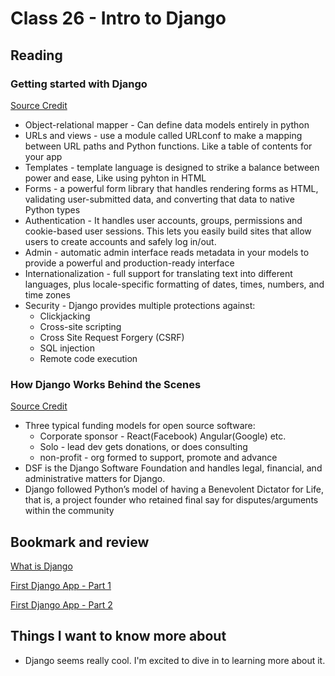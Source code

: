 # Class 26 - Intro to Django

## Reading

### Getting started with Django
[Source Credit](https://www.djangoproject.com/start/)
- Object-relational mapper - Can define data models entirely in python
- URLs and views - use a module called URLconf to make a mapping between URL paths and Python functions. Like a table of contents for your app
- Templates - template language is designed to strike a balance between power and ease, Like using pyhton in HTML
- Forms - a powerful form library that handles rendering forms as HTML, validating user-submitted data, and converting that data to native Python types
- Authentication - It handles user accounts, groups, permissions and cookie-based user sessions. This lets you easily build sites that allow users to create accounts and safely log in/out.
- Admin - automatic admin interface reads metadata in your models to provide a powerful and production-ready interface
- Internationalization - full support for translating text into different languages, plus locale-specific formatting of dates, times, numbers, and time zones
- Security - Django provides multiple protections against:
  - Clickjacking
  - Cross-site scripting
  - Cross Site Request Forgery (CSRF)
  - SQL injection
  - Remote code execution

### How Django Works Behind the Scenes
[Source Credit](https://wsvincent.com/how-django-works-behind-the-scenes/)
- Three typical funding models for open source software:
  - Corporate sponsor - React(Facebook) Angular(Google) etc. 
  - Solo - lead dev gets donations, or does consulting
  - non-profit - org formed to support, promote and advance
- DSF is the Django Software Foundation and handles legal, financial, and administrative matters for Django. 
- Django followed Python’s model of having a Benevolent Dictator for Life, that is, a project founder who retained final say for disputes/arguments within the community

## Bookmark and review

[What is Django](https://developer.mozilla.org/en-US/docs/Learn/Server-side/Django/Introduction)

[First Django App - Part 1](https://docs.djangoproject.com/en/4.1/intro/tutorial01/)

[First Django App - Part 2](https://docs.djangoproject.com/en/4.1/intro/tutorial02/)

## Things I want to know more about
- Django seems really cool. I'm excited to dive in to learning more about it. 